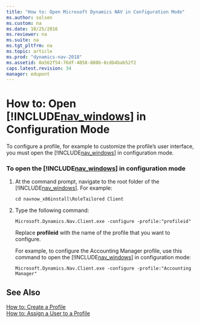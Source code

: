 ```yaml
---
title: "How to: Open Microsoft Dynamics NAV in Configuration Mode"
ms.author: solsen
ms.custom: na
ms.date: 10/25/2016
ms.reviewer: na
ms.suite: na
ms.tgt_pltfrm: na
ms.topic: article
ms.prod: "dynamics-nav-2018"
ms.assetid: 0a562f54-76df-4058-880b-8cdb4bab52f2
caps.latest.revision: 34
manager: edupont
---
```


# How to: Open [!INCLUDE[nav_windows](includes/nav_windows_md.md)] in Configuration Mode
To configure a profile, for example to customize the profile’s user interface, you must open the [!INCLUDE[nav_windows](includes/nav_windows_md.md)] in configuration mode.  
  
### To open the [!INCLUDE[nav_windows](includes/nav_windows_md.md)] in configuration mode  
  
1.  At the command prompt, navigate to the root folder of the [!INCLUDE[nav_windows](includes/nav_windows_md.md)]. For example:  
  
    ```  
    cd navnow_x86install\RoleTailored Client  
    ```  
  
2.  Type the following command:  
  
    ```  
    Microsoft.Dynamics.Nav.Client.exe -configure -profile:"profileid"  
    ```  
  
     Replace **profileid** with the name of the profile that you want to configure.  
  
     For example, to configure the Accounting Manager profile, use this command to open the [!INCLUDE[nav_windows](includes/nav_windows_md.md)] in configuration mode:  
  
    ```  
    Microsoft.Dynamics.Nav.Client.exe -configure -profile:"Accounting Manager"  
    ```  
  
## See Also  
 [How to: Create a Profile](how-to-create-a-profile.md)   
 [How to: Assign a User to a Profile](how-to-assign-a-user-to-a-profile.md)
